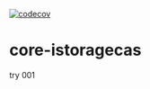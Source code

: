 [![codecov](https://codecov.io/gh/heeus/core-istoragecas/branch/main/graph/badge.svg?token=<codedevtoken>)](https://codecov.io/gh/heeus/core-istoragecas)

# core-istoragecas

try 001




